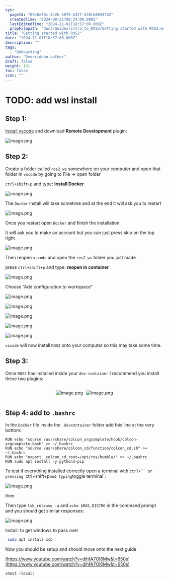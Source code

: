 ```yaml
---
sys:
  pageId: "89e0a78c-4e2b-4070-b327-d28cb0694742"
  createdTime: "2024-08-21T00:24:00.000Z"
  lastEditedTime: "2024-11-01T18:57:00.000Z"
  propFilepath: "docs/Guides/intro_to_ROS2/Getting started with ROS2.md"
title: "Getting started with ROS2"
date: "2024-11-01T18:57:00.000Z"
description: ""
tags:
  - "Onboarding"
author: "Overridden author"
draft: false
weight: 141
toc: false
icon: ""
---
```


# TODO: add wsl install

## Step 1:

[Install vscode](https://code.visualstudio.com/download) and download **Remote Development** plugin:

![image.png](https://prod-files-secure.s3.us-west-2.amazonaws.com/d518164a-d88e-44d1-a4ee-3adb3bd8bce0/efb52993-1881-4a40-b95e-6f020334f022/image.png?X-Amz-Algorithm=AWS4-HMAC-SHA256&X-Amz-Content-Sha256=UNSIGNED-PAYLOAD&X-Amz-Credential=ASIAZI2LB466R6AMEPFG%2F20250420%2Fus-west-2%2Fs3%2Faws4_request&X-Amz-Date=20250420T040945Z&X-Amz-Expires=3600&X-Amz-Security-Token=IQoJb3JpZ2luX2VjEBEaCXVzLXdlc3QtMiJHMEUCICwczM4lJpu%2BwZ5sqFKeOzsGiIoGx9RBOrE9iYMWPrJYAiEAvr8QZAGLXIp0E4cb%2FjF9qbM7yoiXbLqSSqo9LbLrlOgqiAQImv%2F%2F%2F%2F%2F%2F%2F%2F%2F%2FARAAGgw2Mzc0MjMxODM4MDUiDEj9DqTBWU86tTeaxSrcA8uWaztSc1v4txUixySkXf%2FKsUqTVcIIhc0UvlBXf%2FaTx6v7Itbh%2F%2B4pTUMX%2F2tHQD7nXIvFJG%2BjCwa0lPSFn4MaJN0szJeoP00r7B%2BTdCvL44DtYWlZDQMTU%2FhGxIexGO7Y8UzcTlmpZZoCpqGPXLlgWJv2MkpwUqZIXxS%2B39%2BHbqKfuM3olIhXnTv%2BcQ70v6PsA3hvmFjafyq7RxIwo%2FWgmkBtabmRCfBeRxMEtMM7UGHk28SbfYrd3%2FEJ3RjuAODklAHgo1xEW%2Fz1TvOtodehj7JcXAmu660KQbL68PXZflxQKRUsgd9p7rX8YezDMNgu8sZq8JgT5UtCxvS6HlTx6FQWAHUGgmpCWoJVUGNFo4P18bes0R0f8gG9YGsfOpBqNN08UAANMp%2BDnZDYhazdwXvZmjJtRXkM9VeiIznLGE8GxQe7FZ7YYAb5hxEnEqb%2BzF5Mn%2B%2BdonAWVQIMSWAY9mwmI87%2FCLfaB0PVrW6iCIQAV9XMM7wn0%2FOlYSqxCLj%2FVxxOtAMtmjmIiUMoagWx8ticnAic072lCMA%2BCHrAAEcsVYrEB3xsC75maQ25eCejVgTD55HweCJdK0PEh8nvGZtBijf1d8jgvv92LbcGZjAgQ01rtRjxia%2FfMPuBkcAGOqUBR2XGXhhTvT9y1Hjk533M%2FhWwtqZOfa117RhrVIPaLfuQZTlGkllI9O9K92e%2BQxQq4TUb3RCqz5Z0wZoTnAcJY3e5YtAGUJEYZnRni2wNOH20Bc6poEc85u6FDE9NEwiQotzleurbguFFgxYbSap6WhvBFdUq1xH7Cj%2Fc8BPPgJrDhIUH%2BbyN462fnHeK13Pz1M0nwPWjQekMrxiVv8I7oZ14n2Ia&X-Amz-Signature=38137d18ee13dbd1b7f42c84feaf9f213e35a82b2e4693cd82841f5be9e2eb40&X-Amz-SignedHeaders=host&x-id=GetObject)

## Step 2:

Create a folder called `ros2_ws` somewhere on your computer and open that folder in `vscode` by going to File → open folder 

`ctrl+shift+p` and type: **Install Docker**

![image.png](https://prod-files-secure.s3.us-west-2.amazonaws.com/d518164a-d88e-44d1-a4ee-3adb3bd8bce0/2269dc0e-1cd5-47ff-bceb-c04ad9b2eab0/image.png?X-Amz-Algorithm=AWS4-HMAC-SHA256&X-Amz-Content-Sha256=UNSIGNED-PAYLOAD&X-Amz-Credential=ASIAZI2LB466R6AMEPFG%2F20250420%2Fus-west-2%2Fs3%2Faws4_request&X-Amz-Date=20250420T040945Z&X-Amz-Expires=3600&X-Amz-Security-Token=IQoJb3JpZ2luX2VjEBEaCXVzLXdlc3QtMiJHMEUCICwczM4lJpu%2BwZ5sqFKeOzsGiIoGx9RBOrE9iYMWPrJYAiEAvr8QZAGLXIp0E4cb%2FjF9qbM7yoiXbLqSSqo9LbLrlOgqiAQImv%2F%2F%2F%2F%2F%2F%2F%2F%2F%2FARAAGgw2Mzc0MjMxODM4MDUiDEj9DqTBWU86tTeaxSrcA8uWaztSc1v4txUixySkXf%2FKsUqTVcIIhc0UvlBXf%2FaTx6v7Itbh%2F%2B4pTUMX%2F2tHQD7nXIvFJG%2BjCwa0lPSFn4MaJN0szJeoP00r7B%2BTdCvL44DtYWlZDQMTU%2FhGxIexGO7Y8UzcTlmpZZoCpqGPXLlgWJv2MkpwUqZIXxS%2B39%2BHbqKfuM3olIhXnTv%2BcQ70v6PsA3hvmFjafyq7RxIwo%2FWgmkBtabmRCfBeRxMEtMM7UGHk28SbfYrd3%2FEJ3RjuAODklAHgo1xEW%2Fz1TvOtodehj7JcXAmu660KQbL68PXZflxQKRUsgd9p7rX8YezDMNgu8sZq8JgT5UtCxvS6HlTx6FQWAHUGgmpCWoJVUGNFo4P18bes0R0f8gG9YGsfOpBqNN08UAANMp%2BDnZDYhazdwXvZmjJtRXkM9VeiIznLGE8GxQe7FZ7YYAb5hxEnEqb%2BzF5Mn%2B%2BdonAWVQIMSWAY9mwmI87%2FCLfaB0PVrW6iCIQAV9XMM7wn0%2FOlYSqxCLj%2FVxxOtAMtmjmIiUMoagWx8ticnAic072lCMA%2BCHrAAEcsVYrEB3xsC75maQ25eCejVgTD55HweCJdK0PEh8nvGZtBijf1d8jgvv92LbcGZjAgQ01rtRjxia%2FfMPuBkcAGOqUBR2XGXhhTvT9y1Hjk533M%2FhWwtqZOfa117RhrVIPaLfuQZTlGkllI9O9K92e%2BQxQq4TUb3RCqz5Z0wZoTnAcJY3e5YtAGUJEYZnRni2wNOH20Bc6poEc85u6FDE9NEwiQotzleurbguFFgxYbSap6WhvBFdUq1xH7Cj%2Fc8BPPgJrDhIUH%2BbyN462fnHeK13Pz1M0nwPWjQekMrxiVv8I7oZ14n2Ia&X-Amz-Signature=c78ecad368a4f17e8a433b1c40e00e27a366c36a4169ab347e16dce5fe0cf4eb&X-Amz-SignedHeaders=host&x-id=GetObject)

The `Docker` install will take sometime and at the end it will ask you to restart

![image.png](https://prod-files-secure.s3.us-west-2.amazonaws.com/d518164a-d88e-44d1-a4ee-3adb3bd8bce0/ed233f78-be33-4b1f-b89c-9c346c0e961e/image.png?X-Amz-Algorithm=AWS4-HMAC-SHA256&X-Amz-Content-Sha256=UNSIGNED-PAYLOAD&X-Amz-Credential=ASIAZI2LB466R6AMEPFG%2F20250420%2Fus-west-2%2Fs3%2Faws4_request&X-Amz-Date=20250420T040945Z&X-Amz-Expires=3600&X-Amz-Security-Token=IQoJb3JpZ2luX2VjEBEaCXVzLXdlc3QtMiJHMEUCICwczM4lJpu%2BwZ5sqFKeOzsGiIoGx9RBOrE9iYMWPrJYAiEAvr8QZAGLXIp0E4cb%2FjF9qbM7yoiXbLqSSqo9LbLrlOgqiAQImv%2F%2F%2F%2F%2F%2F%2F%2F%2F%2FARAAGgw2Mzc0MjMxODM4MDUiDEj9DqTBWU86tTeaxSrcA8uWaztSc1v4txUixySkXf%2FKsUqTVcIIhc0UvlBXf%2FaTx6v7Itbh%2F%2B4pTUMX%2F2tHQD7nXIvFJG%2BjCwa0lPSFn4MaJN0szJeoP00r7B%2BTdCvL44DtYWlZDQMTU%2FhGxIexGO7Y8UzcTlmpZZoCpqGPXLlgWJv2MkpwUqZIXxS%2B39%2BHbqKfuM3olIhXnTv%2BcQ70v6PsA3hvmFjafyq7RxIwo%2FWgmkBtabmRCfBeRxMEtMM7UGHk28SbfYrd3%2FEJ3RjuAODklAHgo1xEW%2Fz1TvOtodehj7JcXAmu660KQbL68PXZflxQKRUsgd9p7rX8YezDMNgu8sZq8JgT5UtCxvS6HlTx6FQWAHUGgmpCWoJVUGNFo4P18bes0R0f8gG9YGsfOpBqNN08UAANMp%2BDnZDYhazdwXvZmjJtRXkM9VeiIznLGE8GxQe7FZ7YYAb5hxEnEqb%2BzF5Mn%2B%2BdonAWVQIMSWAY9mwmI87%2FCLfaB0PVrW6iCIQAV9XMM7wn0%2FOlYSqxCLj%2FVxxOtAMtmjmIiUMoagWx8ticnAic072lCMA%2BCHrAAEcsVYrEB3xsC75maQ25eCejVgTD55HweCJdK0PEh8nvGZtBijf1d8jgvv92LbcGZjAgQ01rtRjxia%2FfMPuBkcAGOqUBR2XGXhhTvT9y1Hjk533M%2FhWwtqZOfa117RhrVIPaLfuQZTlGkllI9O9K92e%2BQxQq4TUb3RCqz5Z0wZoTnAcJY3e5YtAGUJEYZnRni2wNOH20Bc6poEc85u6FDE9NEwiQotzleurbguFFgxYbSap6WhvBFdUq1xH7Cj%2Fc8BPPgJrDhIUH%2BbyN462fnHeK13Pz1M0nwPWjQekMrxiVv8I7oZ14n2Ia&X-Amz-Signature=765bb2441e7ba2b32990add32cf604dfd7ce4aa7082365cbda91788ec0670f1d&X-Amz-SignedHeaders=host&x-id=GetObject)

Once you restart open `Docker` and finish the installation

It will ask you to make an account but you can just press skip on the top right

![image.png](https://prod-files-secure.s3.us-west-2.amazonaws.com/d518164a-d88e-44d1-a4ee-3adb3bd8bce0/21010ad9-1659-4fd9-9f59-9932a09b2a3d/image.png?X-Amz-Algorithm=AWS4-HMAC-SHA256&X-Amz-Content-Sha256=UNSIGNED-PAYLOAD&X-Amz-Credential=ASIAZI2LB466R6AMEPFG%2F20250420%2Fus-west-2%2Fs3%2Faws4_request&X-Amz-Date=20250420T040945Z&X-Amz-Expires=3600&X-Amz-Security-Token=IQoJb3JpZ2luX2VjEBEaCXVzLXdlc3QtMiJHMEUCICwczM4lJpu%2BwZ5sqFKeOzsGiIoGx9RBOrE9iYMWPrJYAiEAvr8QZAGLXIp0E4cb%2FjF9qbM7yoiXbLqSSqo9LbLrlOgqiAQImv%2F%2F%2F%2F%2F%2F%2F%2F%2F%2FARAAGgw2Mzc0MjMxODM4MDUiDEj9DqTBWU86tTeaxSrcA8uWaztSc1v4txUixySkXf%2FKsUqTVcIIhc0UvlBXf%2FaTx6v7Itbh%2F%2B4pTUMX%2F2tHQD7nXIvFJG%2BjCwa0lPSFn4MaJN0szJeoP00r7B%2BTdCvL44DtYWlZDQMTU%2FhGxIexGO7Y8UzcTlmpZZoCpqGPXLlgWJv2MkpwUqZIXxS%2B39%2BHbqKfuM3olIhXnTv%2BcQ70v6PsA3hvmFjafyq7RxIwo%2FWgmkBtabmRCfBeRxMEtMM7UGHk28SbfYrd3%2FEJ3RjuAODklAHgo1xEW%2Fz1TvOtodehj7JcXAmu660KQbL68PXZflxQKRUsgd9p7rX8YezDMNgu8sZq8JgT5UtCxvS6HlTx6FQWAHUGgmpCWoJVUGNFo4P18bes0R0f8gG9YGsfOpBqNN08UAANMp%2BDnZDYhazdwXvZmjJtRXkM9VeiIznLGE8GxQe7FZ7YYAb5hxEnEqb%2BzF5Mn%2B%2BdonAWVQIMSWAY9mwmI87%2FCLfaB0PVrW6iCIQAV9XMM7wn0%2FOlYSqxCLj%2FVxxOtAMtmjmIiUMoagWx8ticnAic072lCMA%2BCHrAAEcsVYrEB3xsC75maQ25eCejVgTD55HweCJdK0PEh8nvGZtBijf1d8jgvv92LbcGZjAgQ01rtRjxia%2FfMPuBkcAGOqUBR2XGXhhTvT9y1Hjk533M%2FhWwtqZOfa117RhrVIPaLfuQZTlGkllI9O9K92e%2BQxQq4TUb3RCqz5Z0wZoTnAcJY3e5YtAGUJEYZnRni2wNOH20Bc6poEc85u6FDE9NEwiQotzleurbguFFgxYbSap6WhvBFdUq1xH7Cj%2Fc8BPPgJrDhIUH%2BbyN462fnHeK13Pz1M0nwPWjQekMrxiVv8I7oZ14n2Ia&X-Amz-Signature=3a11a73c891691235913d4e9a14e458158d63edc63e57b52bd5198ff79b8e342&X-Amz-SignedHeaders=host&x-id=GetObject)

Then reopen `vscode` and open the `ros2_ws` folder you just made

press `ctrl+shift+p` and type: **reopen in container**

![image.png](https://prod-files-secure.s3.us-west-2.amazonaws.com/d518164a-d88e-44d1-a4ee-3adb3bd8bce0/4e93b8c2-41ad-488c-8095-c74205196118/image.png?X-Amz-Algorithm=AWS4-HMAC-SHA256&X-Amz-Content-Sha256=UNSIGNED-PAYLOAD&X-Amz-Credential=ASIAZI2LB466R6AMEPFG%2F20250420%2Fus-west-2%2Fs3%2Faws4_request&X-Amz-Date=20250420T040945Z&X-Amz-Expires=3600&X-Amz-Security-Token=IQoJb3JpZ2luX2VjEBEaCXVzLXdlc3QtMiJHMEUCICwczM4lJpu%2BwZ5sqFKeOzsGiIoGx9RBOrE9iYMWPrJYAiEAvr8QZAGLXIp0E4cb%2FjF9qbM7yoiXbLqSSqo9LbLrlOgqiAQImv%2F%2F%2F%2F%2F%2F%2F%2F%2F%2FARAAGgw2Mzc0MjMxODM4MDUiDEj9DqTBWU86tTeaxSrcA8uWaztSc1v4txUixySkXf%2FKsUqTVcIIhc0UvlBXf%2FaTx6v7Itbh%2F%2B4pTUMX%2F2tHQD7nXIvFJG%2BjCwa0lPSFn4MaJN0szJeoP00r7B%2BTdCvL44DtYWlZDQMTU%2FhGxIexGO7Y8UzcTlmpZZoCpqGPXLlgWJv2MkpwUqZIXxS%2B39%2BHbqKfuM3olIhXnTv%2BcQ70v6PsA3hvmFjafyq7RxIwo%2FWgmkBtabmRCfBeRxMEtMM7UGHk28SbfYrd3%2FEJ3RjuAODklAHgo1xEW%2Fz1TvOtodehj7JcXAmu660KQbL68PXZflxQKRUsgd9p7rX8YezDMNgu8sZq8JgT5UtCxvS6HlTx6FQWAHUGgmpCWoJVUGNFo4P18bes0R0f8gG9YGsfOpBqNN08UAANMp%2BDnZDYhazdwXvZmjJtRXkM9VeiIznLGE8GxQe7FZ7YYAb5hxEnEqb%2BzF5Mn%2B%2BdonAWVQIMSWAY9mwmI87%2FCLfaB0PVrW6iCIQAV9XMM7wn0%2FOlYSqxCLj%2FVxxOtAMtmjmIiUMoagWx8ticnAic072lCMA%2BCHrAAEcsVYrEB3xsC75maQ25eCejVgTD55HweCJdK0PEh8nvGZtBijf1d8jgvv92LbcGZjAgQ01rtRjxia%2FfMPuBkcAGOqUBR2XGXhhTvT9y1Hjk533M%2FhWwtqZOfa117RhrVIPaLfuQZTlGkllI9O9K92e%2BQxQq4TUb3RCqz5Z0wZoTnAcJY3e5YtAGUJEYZnRni2wNOH20Bc6poEc85u6FDE9NEwiQotzleurbguFFgxYbSap6WhvBFdUq1xH7Cj%2Fc8BPPgJrDhIUH%2BbyN462fnHeK13Pz1M0nwPWjQekMrxiVv8I7oZ14n2Ia&X-Amz-Signature=07b29d1dc91c87e6d7ee99a2012bd91a51117b79220de8d58af4b12ee22fd3cb&X-Amz-SignedHeaders=host&x-id=GetObject)

Choose “Add configuration to workspace”

![image.png](https://prod-files-secure.s3.us-west-2.amazonaws.com/d518164a-d88e-44d1-a4ee-3adb3bd8bce0/9560b282-5060-4989-ba37-97e7b2c22476/image.png?X-Amz-Algorithm=AWS4-HMAC-SHA256&X-Amz-Content-Sha256=UNSIGNED-PAYLOAD&X-Amz-Credential=ASIAZI2LB466R6AMEPFG%2F20250420%2Fus-west-2%2Fs3%2Faws4_request&X-Amz-Date=20250420T040945Z&X-Amz-Expires=3600&X-Amz-Security-Token=IQoJb3JpZ2luX2VjEBEaCXVzLXdlc3QtMiJHMEUCICwczM4lJpu%2BwZ5sqFKeOzsGiIoGx9RBOrE9iYMWPrJYAiEAvr8QZAGLXIp0E4cb%2FjF9qbM7yoiXbLqSSqo9LbLrlOgqiAQImv%2F%2F%2F%2F%2F%2F%2F%2F%2F%2FARAAGgw2Mzc0MjMxODM4MDUiDEj9DqTBWU86tTeaxSrcA8uWaztSc1v4txUixySkXf%2FKsUqTVcIIhc0UvlBXf%2FaTx6v7Itbh%2F%2B4pTUMX%2F2tHQD7nXIvFJG%2BjCwa0lPSFn4MaJN0szJeoP00r7B%2BTdCvL44DtYWlZDQMTU%2FhGxIexGO7Y8UzcTlmpZZoCpqGPXLlgWJv2MkpwUqZIXxS%2B39%2BHbqKfuM3olIhXnTv%2BcQ70v6PsA3hvmFjafyq7RxIwo%2FWgmkBtabmRCfBeRxMEtMM7UGHk28SbfYrd3%2FEJ3RjuAODklAHgo1xEW%2Fz1TvOtodehj7JcXAmu660KQbL68PXZflxQKRUsgd9p7rX8YezDMNgu8sZq8JgT5UtCxvS6HlTx6FQWAHUGgmpCWoJVUGNFo4P18bes0R0f8gG9YGsfOpBqNN08UAANMp%2BDnZDYhazdwXvZmjJtRXkM9VeiIznLGE8GxQe7FZ7YYAb5hxEnEqb%2BzF5Mn%2B%2BdonAWVQIMSWAY9mwmI87%2FCLfaB0PVrW6iCIQAV9XMM7wn0%2FOlYSqxCLj%2FVxxOtAMtmjmIiUMoagWx8ticnAic072lCMA%2BCHrAAEcsVYrEB3xsC75maQ25eCejVgTD55HweCJdK0PEh8nvGZtBijf1d8jgvv92LbcGZjAgQ01rtRjxia%2FfMPuBkcAGOqUBR2XGXhhTvT9y1Hjk533M%2FhWwtqZOfa117RhrVIPaLfuQZTlGkllI9O9K92e%2BQxQq4TUb3RCqz5Z0wZoTnAcJY3e5YtAGUJEYZnRni2wNOH20Bc6poEc85u6FDE9NEwiQotzleurbguFFgxYbSap6WhvBFdUq1xH7Cj%2Fc8BPPgJrDhIUH%2BbyN462fnHeK13Pz1M0nwPWjQekMrxiVv8I7oZ14n2Ia&X-Amz-Signature=8b9ec6b4b0a43fcb7a41fdd944ac2198f62b2fc66dfddf7acffc562b5c1044c2&X-Amz-SignedHeaders=host&x-id=GetObject)

![image.png](https://prod-files-secure.s3.us-west-2.amazonaws.com/d518164a-d88e-44d1-a4ee-3adb3bd8bce0/2ee63f81-886b-48e8-a553-dc6e5eac99e4/image.png?X-Amz-Algorithm=AWS4-HMAC-SHA256&X-Amz-Content-Sha256=UNSIGNED-PAYLOAD&X-Amz-Credential=ASIAZI2LB466R6AMEPFG%2F20250420%2Fus-west-2%2Fs3%2Faws4_request&X-Amz-Date=20250420T040945Z&X-Amz-Expires=3600&X-Amz-Security-Token=IQoJb3JpZ2luX2VjEBEaCXVzLXdlc3QtMiJHMEUCICwczM4lJpu%2BwZ5sqFKeOzsGiIoGx9RBOrE9iYMWPrJYAiEAvr8QZAGLXIp0E4cb%2FjF9qbM7yoiXbLqSSqo9LbLrlOgqiAQImv%2F%2F%2F%2F%2F%2F%2F%2F%2F%2FARAAGgw2Mzc0MjMxODM4MDUiDEj9DqTBWU86tTeaxSrcA8uWaztSc1v4txUixySkXf%2FKsUqTVcIIhc0UvlBXf%2FaTx6v7Itbh%2F%2B4pTUMX%2F2tHQD7nXIvFJG%2BjCwa0lPSFn4MaJN0szJeoP00r7B%2BTdCvL44DtYWlZDQMTU%2FhGxIexGO7Y8UzcTlmpZZoCpqGPXLlgWJv2MkpwUqZIXxS%2B39%2BHbqKfuM3olIhXnTv%2BcQ70v6PsA3hvmFjafyq7RxIwo%2FWgmkBtabmRCfBeRxMEtMM7UGHk28SbfYrd3%2FEJ3RjuAODklAHgo1xEW%2Fz1TvOtodehj7JcXAmu660KQbL68PXZflxQKRUsgd9p7rX8YezDMNgu8sZq8JgT5UtCxvS6HlTx6FQWAHUGgmpCWoJVUGNFo4P18bes0R0f8gG9YGsfOpBqNN08UAANMp%2BDnZDYhazdwXvZmjJtRXkM9VeiIznLGE8GxQe7FZ7YYAb5hxEnEqb%2BzF5Mn%2B%2BdonAWVQIMSWAY9mwmI87%2FCLfaB0PVrW6iCIQAV9XMM7wn0%2FOlYSqxCLj%2FVxxOtAMtmjmIiUMoagWx8ticnAic072lCMA%2BCHrAAEcsVYrEB3xsC75maQ25eCejVgTD55HweCJdK0PEh8nvGZtBijf1d8jgvv92LbcGZjAgQ01rtRjxia%2FfMPuBkcAGOqUBR2XGXhhTvT9y1Hjk533M%2FhWwtqZOfa117RhrVIPaLfuQZTlGkllI9O9K92e%2BQxQq4TUb3RCqz5Z0wZoTnAcJY3e5YtAGUJEYZnRni2wNOH20Bc6poEc85u6FDE9NEwiQotzleurbguFFgxYbSap6WhvBFdUq1xH7Cj%2Fc8BPPgJrDhIUH%2BbyN462fnHeK13Pz1M0nwPWjQekMrxiVv8I7oZ14n2Ia&X-Amz-Signature=b1e9b90f4b94e197022b42eb471dbe8bd635d890a216b2a21bbbbcb9550b725a&X-Amz-SignedHeaders=host&x-id=GetObject)

![image.png](https://prod-files-secure.s3.us-west-2.amazonaws.com/d518164a-d88e-44d1-a4ee-3adb3bd8bce0/ae1580b2-b048-407e-aed9-b584224a7a04/image.png?X-Amz-Algorithm=AWS4-HMAC-SHA256&X-Amz-Content-Sha256=UNSIGNED-PAYLOAD&X-Amz-Credential=ASIAZI2LB466R6AMEPFG%2F20250420%2Fus-west-2%2Fs3%2Faws4_request&X-Amz-Date=20250420T040945Z&X-Amz-Expires=3600&X-Amz-Security-Token=IQoJb3JpZ2luX2VjEBEaCXVzLXdlc3QtMiJHMEUCICwczM4lJpu%2BwZ5sqFKeOzsGiIoGx9RBOrE9iYMWPrJYAiEAvr8QZAGLXIp0E4cb%2FjF9qbM7yoiXbLqSSqo9LbLrlOgqiAQImv%2F%2F%2F%2F%2F%2F%2F%2F%2F%2FARAAGgw2Mzc0MjMxODM4MDUiDEj9DqTBWU86tTeaxSrcA8uWaztSc1v4txUixySkXf%2FKsUqTVcIIhc0UvlBXf%2FaTx6v7Itbh%2F%2B4pTUMX%2F2tHQD7nXIvFJG%2BjCwa0lPSFn4MaJN0szJeoP00r7B%2BTdCvL44DtYWlZDQMTU%2FhGxIexGO7Y8UzcTlmpZZoCpqGPXLlgWJv2MkpwUqZIXxS%2B39%2BHbqKfuM3olIhXnTv%2BcQ70v6PsA3hvmFjafyq7RxIwo%2FWgmkBtabmRCfBeRxMEtMM7UGHk28SbfYrd3%2FEJ3RjuAODklAHgo1xEW%2Fz1TvOtodehj7JcXAmu660KQbL68PXZflxQKRUsgd9p7rX8YezDMNgu8sZq8JgT5UtCxvS6HlTx6FQWAHUGgmpCWoJVUGNFo4P18bes0R0f8gG9YGsfOpBqNN08UAANMp%2BDnZDYhazdwXvZmjJtRXkM9VeiIznLGE8GxQe7FZ7YYAb5hxEnEqb%2BzF5Mn%2B%2BdonAWVQIMSWAY9mwmI87%2FCLfaB0PVrW6iCIQAV9XMM7wn0%2FOlYSqxCLj%2FVxxOtAMtmjmIiUMoagWx8ticnAic072lCMA%2BCHrAAEcsVYrEB3xsC75maQ25eCejVgTD55HweCJdK0PEh8nvGZtBijf1d8jgvv92LbcGZjAgQ01rtRjxia%2FfMPuBkcAGOqUBR2XGXhhTvT9y1Hjk533M%2FhWwtqZOfa117RhrVIPaLfuQZTlGkllI9O9K92e%2BQxQq4TUb3RCqz5Z0wZoTnAcJY3e5YtAGUJEYZnRni2wNOH20Bc6poEc85u6FDE9NEwiQotzleurbguFFgxYbSap6WhvBFdUq1xH7Cj%2Fc8BPPgJrDhIUH%2BbyN462fnHeK13Pz1M0nwPWjQekMrxiVv8I7oZ14n2Ia&X-Amz-Signature=6698ba83d26c160d3b12790ce1289597568b6d1bda32f93749deaf9a7c87daf8&X-Amz-SignedHeaders=host&x-id=GetObject)

![image.png](https://prod-files-secure.s3.us-west-2.amazonaws.com/d518164a-d88e-44d1-a4ee-3adb3bd8bce0/53255b28-f75e-430f-b9e3-c0ac8577e42b/image.png?X-Amz-Algorithm=AWS4-HMAC-SHA256&X-Amz-Content-Sha256=UNSIGNED-PAYLOAD&X-Amz-Credential=ASIAZI2LB466R6AMEPFG%2F20250420%2Fus-west-2%2Fs3%2Faws4_request&X-Amz-Date=20250420T040945Z&X-Amz-Expires=3600&X-Amz-Security-Token=IQoJb3JpZ2luX2VjEBEaCXVzLXdlc3QtMiJHMEUCICwczM4lJpu%2BwZ5sqFKeOzsGiIoGx9RBOrE9iYMWPrJYAiEAvr8QZAGLXIp0E4cb%2FjF9qbM7yoiXbLqSSqo9LbLrlOgqiAQImv%2F%2F%2F%2F%2F%2F%2F%2F%2F%2FARAAGgw2Mzc0MjMxODM4MDUiDEj9DqTBWU86tTeaxSrcA8uWaztSc1v4txUixySkXf%2FKsUqTVcIIhc0UvlBXf%2FaTx6v7Itbh%2F%2B4pTUMX%2F2tHQD7nXIvFJG%2BjCwa0lPSFn4MaJN0szJeoP00r7B%2BTdCvL44DtYWlZDQMTU%2FhGxIexGO7Y8UzcTlmpZZoCpqGPXLlgWJv2MkpwUqZIXxS%2B39%2BHbqKfuM3olIhXnTv%2BcQ70v6PsA3hvmFjafyq7RxIwo%2FWgmkBtabmRCfBeRxMEtMM7UGHk28SbfYrd3%2FEJ3RjuAODklAHgo1xEW%2Fz1TvOtodehj7JcXAmu660KQbL68PXZflxQKRUsgd9p7rX8YezDMNgu8sZq8JgT5UtCxvS6HlTx6FQWAHUGgmpCWoJVUGNFo4P18bes0R0f8gG9YGsfOpBqNN08UAANMp%2BDnZDYhazdwXvZmjJtRXkM9VeiIznLGE8GxQe7FZ7YYAb5hxEnEqb%2BzF5Mn%2B%2BdonAWVQIMSWAY9mwmI87%2FCLfaB0PVrW6iCIQAV9XMM7wn0%2FOlYSqxCLj%2FVxxOtAMtmjmIiUMoagWx8ticnAic072lCMA%2BCHrAAEcsVYrEB3xsC75maQ25eCejVgTD55HweCJdK0PEh8nvGZtBijf1d8jgvv92LbcGZjAgQ01rtRjxia%2FfMPuBkcAGOqUBR2XGXhhTvT9y1Hjk533M%2FhWwtqZOfa117RhrVIPaLfuQZTlGkllI9O9K92e%2BQxQq4TUb3RCqz5Z0wZoTnAcJY3e5YtAGUJEYZnRni2wNOH20Bc6poEc85u6FDE9NEwiQotzleurbguFFgxYbSap6WhvBFdUq1xH7Cj%2Fc8BPPgJrDhIUH%2BbyN462fnHeK13Pz1M0nwPWjQekMrxiVv8I7oZ14n2Ia&X-Amz-Signature=8566d5502a8ef9c1e4191b8ce89cc41680e4b0b81e54e9f6628ac76656640532&X-Amz-SignedHeaders=host&x-id=GetObject)

![image.png](https://prod-files-secure.s3.us-west-2.amazonaws.com/d518164a-d88e-44d1-a4ee-3adb3bd8bce0/7c562767-5af9-4ffb-97d1-327bcdf4ee00/image.png?X-Amz-Algorithm=AWS4-HMAC-SHA256&X-Amz-Content-Sha256=UNSIGNED-PAYLOAD&X-Amz-Credential=ASIAZI2LB466R6AMEPFG%2F20250420%2Fus-west-2%2Fs3%2Faws4_request&X-Amz-Date=20250420T040945Z&X-Amz-Expires=3600&X-Amz-Security-Token=IQoJb3JpZ2luX2VjEBEaCXVzLXdlc3QtMiJHMEUCICwczM4lJpu%2BwZ5sqFKeOzsGiIoGx9RBOrE9iYMWPrJYAiEAvr8QZAGLXIp0E4cb%2FjF9qbM7yoiXbLqSSqo9LbLrlOgqiAQImv%2F%2F%2F%2F%2F%2F%2F%2F%2F%2FARAAGgw2Mzc0MjMxODM4MDUiDEj9DqTBWU86tTeaxSrcA8uWaztSc1v4txUixySkXf%2FKsUqTVcIIhc0UvlBXf%2FaTx6v7Itbh%2F%2B4pTUMX%2F2tHQD7nXIvFJG%2BjCwa0lPSFn4MaJN0szJeoP00r7B%2BTdCvL44DtYWlZDQMTU%2FhGxIexGO7Y8UzcTlmpZZoCpqGPXLlgWJv2MkpwUqZIXxS%2B39%2BHbqKfuM3olIhXnTv%2BcQ70v6PsA3hvmFjafyq7RxIwo%2FWgmkBtabmRCfBeRxMEtMM7UGHk28SbfYrd3%2FEJ3RjuAODklAHgo1xEW%2Fz1TvOtodehj7JcXAmu660KQbL68PXZflxQKRUsgd9p7rX8YezDMNgu8sZq8JgT5UtCxvS6HlTx6FQWAHUGgmpCWoJVUGNFo4P18bes0R0f8gG9YGsfOpBqNN08UAANMp%2BDnZDYhazdwXvZmjJtRXkM9VeiIznLGE8GxQe7FZ7YYAb5hxEnEqb%2BzF5Mn%2B%2BdonAWVQIMSWAY9mwmI87%2FCLfaB0PVrW6iCIQAV9XMM7wn0%2FOlYSqxCLj%2FVxxOtAMtmjmIiUMoagWx8ticnAic072lCMA%2BCHrAAEcsVYrEB3xsC75maQ25eCejVgTD55HweCJdK0PEh8nvGZtBijf1d8jgvv92LbcGZjAgQ01rtRjxia%2FfMPuBkcAGOqUBR2XGXhhTvT9y1Hjk533M%2FhWwtqZOfa117RhrVIPaLfuQZTlGkllI9O9K92e%2BQxQq4TUb3RCqz5Z0wZoTnAcJY3e5YtAGUJEYZnRni2wNOH20Bc6poEc85u6FDE9NEwiQotzleurbguFFgxYbSap6WhvBFdUq1xH7Cj%2Fc8BPPgJrDhIUH%2BbyN462fnHeK13Pz1M0nwPWjQekMrxiVv8I7oZ14n2Ia&X-Amz-Signature=af435155def43c35a520933fd8c5a3241c1ef87664e986be6be97a1b1636e0ae&X-Amz-SignedHeaders=host&x-id=GetObject)

`vscode` will now install `ROS2` onto your computer so this may take some time.

## Step 3:

Once `ROS2` has installed inside your `dev-container` I recommend you install these two plugins:

<div style="display: flex;flex-direction: row; column-gap:10px; max-width: 630px;justify-content: center;">
<div>

![image.png](https://prod-files-secure.s3.us-west-2.amazonaws.com/d518164a-d88e-44d1-a4ee-3adb3bd8bce0/3fc3d550-5a54-4ba1-ba6b-faa01cdb7369/image.png?X-Amz-Algorithm=AWS4-HMAC-SHA256&X-Amz-Content-Sha256=UNSIGNED-PAYLOAD&X-Amz-Credential=ASIAZI2LB466QGSDB7KX%2F20250420%2Fus-west-2%2Fs3%2Faws4_request&X-Amz-Date=20250420T040950Z&X-Amz-Expires=3600&X-Amz-Security-Token=IQoJb3JpZ2luX2VjEBMaCXVzLXdlc3QtMiJGMEQCIGr%2F6KYBrXNOOFv6rP9X5cb%2BmuV0pK1tTH5gGDlkM5o1AiA1TV9i0YcO7J18eXwFUyMhVHJLWaEa2jATcq5QUH%2BRIyqIBAic%2F%2F%2F%2F%2F%2F%2F%2F%2F%2F8BEAAaDDYzNzQyMzE4MzgwNSIMdJjODm2C1lnWv2SMKtwDBGf%2BPShZzUIQWwsY%2Fz95hNQIBgmpHmR4%2FLyD2LJtv70q9t3%2Bt7n%2BVWAh6LAY0PCgdYCXSAZuwU7ylO%2FcU5APJ%2FvD7%2FFHsKDdqRPEBq8YuLG5%2F93zUhajCBo2gs3NYFwmmBMWbCBXrKMc5cwRwiDI1Bfel6EdKWKtz5KSOuOmdYoxASWPaxD%2Fhcaa0daHAPR40OS1C3Dg41LmXb4kbb%2BVC%2BXVfiJNeRtpn4g12jGyqIeHRRsHYL6c9z0g2ntIs%2Fq5oiFdvOE10%2BUJsc6MmmrR19NzQBd%2F5pMPiRjq4s%2BnbJ9HrP8L3pdrcVTg6YFrVLq5bpQx44Sr8N03EAsBh8IMYMSdmT8cc8OzKwVPlpZopioeGedceuyD5cEfPPYyeE0MRC%2FD2KJLLYZDaTpMvFzRuJv3e4puPOo73z836cnCwydd0v9bDdT3WuK5u51W283ypXmn9mnkHLW30oz6pguVcuXjTamaVTNv9Gu1aCcC0d65MhQCz97d2QKQmfJPqnp9IBhgPnH%2BjytqOqNlJ2MyZS7e7uxcNJ5cQrPXQuIRc92vtG8VN8lU3BqFIIsTzEpcpG9tTc7NTFNP4t7gCrRlS3EJY45JORpdqu7JJNchgT4L1QM6CFTzxNWlosUwqsmRwAY6pgH25Dh93Qt%2FAKRSBa8nq1cd2KRq4dmOIC4QBWlelV62mLTidjQs%2FIkAxjzLtuBTPKILyi8AmVyg6zsQG%2BliCtINHaKS3sjUyABahkxmSddg4Wnccfis1eIlZ8VYmzuPus%2Bt%2FSBn9UDXd53wokPtMxxFyV%2F67JtgsPTxN9Rw1puNe%2FE2U2AlnE0pnaxne80AfBc%2BPrLR6aplwiKT%2BtCpe12E8hLxa7cr&X-Amz-Signature=96dbe2a268f9861a297f941f977c0e31049d3c67861bc0bdc5193f8f95ff1ecb&X-Amz-SignedHeaders=host&x-id=GetObject)

</div>
<div>

![image.png](https://prod-files-secure.s3.us-west-2.amazonaws.com/d518164a-d88e-44d1-a4ee-3adb3bd8bce0/d994cc66-13c2-4093-a5a3-f84cf4601a82/image.png?X-Amz-Algorithm=AWS4-HMAC-SHA256&X-Amz-Content-Sha256=UNSIGNED-PAYLOAD&X-Amz-Credential=ASIAZI2LB466SX3SSQSV%2F20250420%2Fus-west-2%2Fs3%2Faws4_request&X-Amz-Date=20250420T040953Z&X-Amz-Expires=3600&X-Amz-Security-Token=IQoJb3JpZ2luX2VjEBEaCXVzLXdlc3QtMiJHMEUCIBGcjRSx2aScP%2Fd%2Bvi31VvPTwhsAuUGGUeKCfs%2BECmV1AiEAhBBu6koiX1snXUjI8nKGTF%2Bqd%2FPGe1OS%2BciGHRhs%2BJ0qiAQImv%2F%2F%2F%2F%2F%2F%2F%2F%2F%2FARAAGgw2Mzc0MjMxODM4MDUiDDjD9BmmVeEDjsy1PyrcA%2B7qX2H3HVrjyMGVvkJV%2Fhe98PNqku5Pn6fAWNbUct5TnT%2BOf6UAjUYlNWlVtk5aHohwhFvT%2FtyxTZZijkvXwQ1zI5binRE6388Gpnrl0K56ogkRCFqAjN6swSEePFosmdgXQEaYM7sPGKTja63jBxTn4DlwN8DsIMl69aJ3LBWVvRKOmb%2BLVI%2F1IUzbYoEVE%2FGIRxHDjepwKcQNMe6ThUtUhHWmU3kKT291G3UmCJHrezu65%2BUkIJI9%2BUvEcPf2cY0nDYNA1wxBxEYr74uMX5vgpV%2Bq2HzZggWusVJTY9shb1a%2BiSuZiSvWMCxfFu9y28pOKd7c1jdi2r6moCYjo44SNPBfQYMnH2AdzKwZcHtzhSE%2BNrMm7hzRVd%2Fq7LaAxPNNdvGxyaYJNWqqjUlF9EIfiLwq2%2Fn5ykjZMT4gUNhYflMrwQLyZgw5HjyIRDh5q4nlVrxj54vYgugRvN30CXcErv4C0wEfgl8KIiExA%2BzWv7KRx2OsWfIxpgRN4FS00W98BbUmZ4XWhNsX3M3qlc1FqDQifdqISwWVi9Bx1DbGQyFeFDE6L%2Fmv6CkVrbKxrCBYesqNO9kQ9Alp%2FUOharsZyDwzTSp4dfCZmCxYauGjVuy%2FfGHKQcKnXdTFMOSBkcAGOqUB3FAERSzOEPUeMfu5rjescp%2B1ExQsN2hNP6IhaRlVBsaosW59hHXd4SMC%2F2EE6y0G%2FH5JlPpn7ZJ4X9p2s%2Bzdd4QeiOQKlV5Vw38dW702cUJjVYsea61EzA7zjILmi3%2BX4hgHN9svmPvg0JNAd5CXOfzXE2S9K1Q00dSlkw8GU5uOWETstQXyb%2FnCnt1mpX0LlAImJDY4TC9umHoOmNF7lAUvzqY2&X-Amz-Signature=7fcf5cdd218f8c2bd8799ae84f703d18b2c9c4cf93d9a79f74b2e950acd39171&X-Amz-SignedHeaders=host&x-id=GetObject)

</div>
</div>

## Step 4: add to `.bashrc`

In the `Docker` file inside the `.devcontainer` folder add this line at the very bottom: 

```docker
RUN echo "source /usr/share/colcon_argcomplete/hook/colcon-argcomplete.bash" >> ~/.bashrc
RUN echo "source /usr/share/colcon_cd/function/colcon_cd.sh" >> ~/.bashrc
RUN echo "export _colcon_cd_root=/opt/ros/humble/" >> ~/.bashrc
RUN sudo apt install -y python3-pip 
```

To test if everything installed correctly open a terminal with `ctrl+`` or pressing `ctrl+shift+p` and typing `toggle terminal`:

![image.png](https://prod-files-secure.s3.us-west-2.amazonaws.com/d518164a-d88e-44d1-a4ee-3adb3bd8bce0/6a4943d8-b04e-4c02-9a58-775f3384d1a5/image.png?X-Amz-Algorithm=AWS4-HMAC-SHA256&X-Amz-Content-Sha256=UNSIGNED-PAYLOAD&X-Amz-Credential=ASIAZI2LB466R6AMEPFG%2F20250420%2Fus-west-2%2Fs3%2Faws4_request&X-Amz-Date=20250420T040945Z&X-Amz-Expires=3600&X-Amz-Security-Token=IQoJb3JpZ2luX2VjEBEaCXVzLXdlc3QtMiJHMEUCICwczM4lJpu%2BwZ5sqFKeOzsGiIoGx9RBOrE9iYMWPrJYAiEAvr8QZAGLXIp0E4cb%2FjF9qbM7yoiXbLqSSqo9LbLrlOgqiAQImv%2F%2F%2F%2F%2F%2F%2F%2F%2F%2FARAAGgw2Mzc0MjMxODM4MDUiDEj9DqTBWU86tTeaxSrcA8uWaztSc1v4txUixySkXf%2FKsUqTVcIIhc0UvlBXf%2FaTx6v7Itbh%2F%2B4pTUMX%2F2tHQD7nXIvFJG%2BjCwa0lPSFn4MaJN0szJeoP00r7B%2BTdCvL44DtYWlZDQMTU%2FhGxIexGO7Y8UzcTlmpZZoCpqGPXLlgWJv2MkpwUqZIXxS%2B39%2BHbqKfuM3olIhXnTv%2BcQ70v6PsA3hvmFjafyq7RxIwo%2FWgmkBtabmRCfBeRxMEtMM7UGHk28SbfYrd3%2FEJ3RjuAODklAHgo1xEW%2Fz1TvOtodehj7JcXAmu660KQbL68PXZflxQKRUsgd9p7rX8YezDMNgu8sZq8JgT5UtCxvS6HlTx6FQWAHUGgmpCWoJVUGNFo4P18bes0R0f8gG9YGsfOpBqNN08UAANMp%2BDnZDYhazdwXvZmjJtRXkM9VeiIznLGE8GxQe7FZ7YYAb5hxEnEqb%2BzF5Mn%2B%2BdonAWVQIMSWAY9mwmI87%2FCLfaB0PVrW6iCIQAV9XMM7wn0%2FOlYSqxCLj%2FVxxOtAMtmjmIiUMoagWx8ticnAic072lCMA%2BCHrAAEcsVYrEB3xsC75maQ25eCejVgTD55HweCJdK0PEh8nvGZtBijf1d8jgvv92LbcGZjAgQ01rtRjxia%2FfMPuBkcAGOqUBR2XGXhhTvT9y1Hjk533M%2FhWwtqZOfa117RhrVIPaLfuQZTlGkllI9O9K92e%2BQxQq4TUb3RCqz5Z0wZoTnAcJY3e5YtAGUJEYZnRni2wNOH20Bc6poEc85u6FDE9NEwiQotzleurbguFFgxYbSap6WhvBFdUq1xH7Cj%2Fc8BPPgJrDhIUH%2BbyN462fnHeK13Pz1M0nwPWjQekMrxiVv8I7oZ14n2Ia&X-Amz-Signature=edcd77d7ff097da51c10f0f946e87fe0ec374e674dcc21f71ac3785d8231baa6&X-Amz-SignedHeaders=host&x-id=GetObject)

then 

Then type `lsb_release -a` and `echo $ROS_DISTRO` in the command prompt and you should get similar responses:

![image.png](https://prod-files-secure.s3.us-west-2.amazonaws.com/d518164a-d88e-44d1-a4ee-3adb3bd8bce0/3e635dec-a805-4e85-8b9e-d000e5b71a4e/image.png?X-Amz-Algorithm=AWS4-HMAC-SHA256&X-Amz-Content-Sha256=UNSIGNED-PAYLOAD&X-Amz-Credential=ASIAZI2LB466R6AMEPFG%2F20250420%2Fus-west-2%2Fs3%2Faws4_request&X-Amz-Date=20250420T040945Z&X-Amz-Expires=3600&X-Amz-Security-Token=IQoJb3JpZ2luX2VjEBEaCXVzLXdlc3QtMiJHMEUCICwczM4lJpu%2BwZ5sqFKeOzsGiIoGx9RBOrE9iYMWPrJYAiEAvr8QZAGLXIp0E4cb%2FjF9qbM7yoiXbLqSSqo9LbLrlOgqiAQImv%2F%2F%2F%2F%2F%2F%2F%2F%2F%2FARAAGgw2Mzc0MjMxODM4MDUiDEj9DqTBWU86tTeaxSrcA8uWaztSc1v4txUixySkXf%2FKsUqTVcIIhc0UvlBXf%2FaTx6v7Itbh%2F%2B4pTUMX%2F2tHQD7nXIvFJG%2BjCwa0lPSFn4MaJN0szJeoP00r7B%2BTdCvL44DtYWlZDQMTU%2FhGxIexGO7Y8UzcTlmpZZoCpqGPXLlgWJv2MkpwUqZIXxS%2B39%2BHbqKfuM3olIhXnTv%2BcQ70v6PsA3hvmFjafyq7RxIwo%2FWgmkBtabmRCfBeRxMEtMM7UGHk28SbfYrd3%2FEJ3RjuAODklAHgo1xEW%2Fz1TvOtodehj7JcXAmu660KQbL68PXZflxQKRUsgd9p7rX8YezDMNgu8sZq8JgT5UtCxvS6HlTx6FQWAHUGgmpCWoJVUGNFo4P18bes0R0f8gG9YGsfOpBqNN08UAANMp%2BDnZDYhazdwXvZmjJtRXkM9VeiIznLGE8GxQe7FZ7YYAb5hxEnEqb%2BzF5Mn%2B%2BdonAWVQIMSWAY9mwmI87%2FCLfaB0PVrW6iCIQAV9XMM7wn0%2FOlYSqxCLj%2FVxxOtAMtmjmIiUMoagWx8ticnAic072lCMA%2BCHrAAEcsVYrEB3xsC75maQ25eCejVgTD55HweCJdK0PEh8nvGZtBijf1d8jgvv92LbcGZjAgQ01rtRjxia%2FfMPuBkcAGOqUBR2XGXhhTvT9y1Hjk533M%2FhWwtqZOfa117RhrVIPaLfuQZTlGkllI9O9K92e%2BQxQq4TUb3RCqz5Z0wZoTnAcJY3e5YtAGUJEYZnRni2wNOH20Bc6poEc85u6FDE9NEwiQotzleurbguFFgxYbSap6WhvBFdUq1xH7Cj%2Fc8BPPgJrDhIUH%2BbyN462fnHeK13Pz1M0nwPWjQekMrxiVv8I7oZ14n2Ia&X-Amz-Signature=83a4c162030206cd395590c11ea3d12126a2a4175ec759f63bf0c61c8e5202dc&X-Amz-SignedHeaders=host&x-id=GetObject)

Install:  to get windows to pass over

```bash
 sudo apt install xcb
```

Now you should be setup and should move onto the next guide 

[https://www.youtube.com/watch?v=dihfA7Ol6Mw&t=650s](https://www.youtube.com/watch?v=dihfA7Ol6Mw&t=650s)

```python
xhost +local:
```
